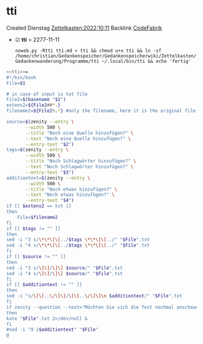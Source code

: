 # tti
Created Dienstag [Zettelkasten:2022:10:11]()
Backlink [CodeFabrik]()

* ☑ **tti**  >  2277-11-11


  ``noweb.py -Rtti tti.md > tti && chmod u+x tti && ln -sf /home/christian/Gedankenspeicher/Gedankenspeicherwiki/Zettelkasten/Gedankenwanderung/Programme/tti ~/.local/bin/tti && echo 'fertig'``

```bash
<<tti>>=
#!/bin/bash
File=$1

# in case of input is txt file
File2=$(basename "$1")
extens2=${File2##*.}
filename2=${File2%.*} #only the filename, here it is the original file

source=$(zenity --entry \
       --width 500 \
       --title "Noch eine Quelle hinzufügen?" \
       --text "Noch eine Quelle hinzufügen?" \
       --entry-text "$2")
tags=$(zenity --entry \
       --width 500 \
       --title "Noch Schlagwörter hinzufügen?" \
       --text "Noch Schlagwörter hinzufügen?" \
       --entry-text "$3")
additiontext=$(zenity --entry \
       --width 500 \
       --title "Noch etwas hinzufügen?" \
       --text "Noch etwas hinzufügen?" \
       --entry-text "$4")
if [[ $extens2 == txt ]]
then
	File=$filename2
fi
if [[ $tags != "" ]]
then
sed -i "3 s/\*\*\[\[../$tags \*\*\[\[../" "$File".txt
sed -i "4 s/\*\*\[\[../$tags \*\*\[\[../" "$File".txt
fi
if [[ $source != "" ]]
then
sed -i "3 s/\]\]/\]\] $source/" "$File".txt
sed -i "4 s/\]\]/\]\] $source/" "$File".txt
fi
if [[ $additiontext != "" ]]
then
sed -i "s/\[\[..\/\]\]/\[\[..\/\]\]\n $additiontext/" "$File".txt
fi
if zenity --question --text="Möchten Sie sich die Text nochmal anschauen?"
then 
kate "$File".txt 2>/dev/null &
fi
#sed -i "9 i$additiontext" "$File"
@
```

